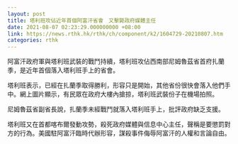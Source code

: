 ```yaml
---
layout: post
title: 塔利班攻佔近年首個阿富汗省會　又擊斃政府媒體主任
date: 2021-08-07 02:23:29.000000000 +08:00
link: https://news.rthk.hk/rthk/ch/component/k2/1604729-20210807.htm
categories: rthk
---
```


阿富汗政府軍與塔利班武裝的戰鬥持續，塔利班攻佔西南部尼姆魯茲省首府扎蘭季，是近年首個落入塔利班手上的省會。

塔利班表示，已經在扎蘭季取得勝利，形容只是開始，其他省份很快會落入他們手中。網上圖片顯示，有民眾在政府大樓內搶掠，塔利班武裝份子在機場拍照。

尼姆魯茲省副省長說，扎蘭季未經戰鬥就落入塔利班手上，批評政府缺乏支援。

塔利班又在首都喀布爾發動攻勢，殺死政府媒體與信息中心主任，聲稱是要懲罰對方的行為。美國駐阿富汗臨時代辦形容，謀殺事件侮辱阿富汗的人權和言論自由。
